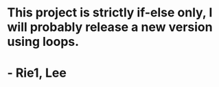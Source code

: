 # This project is strictly if-else only, I will probably release a new version using loops.
# - Rie1, Lee  
